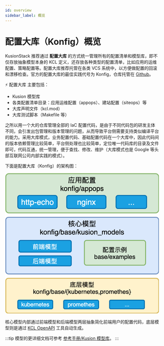 ```yaml
---
id: overview
sidebar_label: 概览
---
```

# 配置大库（Konfig）概览

KusionStack 推荐通过 **配置大库** 的方式统一管理所有的配置清单和模型库，即不仅存放抽象模型本身的 KCL 定义，还存放各种类型的配置清单，比如应用的运维配置、策略配置等。配置大库推荐托管在各类 VCS 系统中，以方便做配置的回滚和漂移检查。官方的配置大库的最佳实践代号为 Konfig，仓库托管在 [Github](https://github.com/KusionStack/konfig)。

⚡️ 配置大库 主要包括：

* Kusion 模型库
* 各类配置清单目录：应用运维配置（appops）、建站配置（siteops）等
* 大库声明文件（kcl.mod）
* 大库测试脚本（Makefile 等）

之所以用一个大的仓库管理全部的 IaC 配置代码，是由于不同代码包的研发主体不同，会引发出包管理和版本管理的问题，从而导致平台侧需要支持类似编译平台的能力。采用大库模式，业务配置代码、基础配置代码在一个大库中，因此代码间的版本依赖管理比较简单，平台侧处理也比较简单，定位唯一代码库的目录及文件即可，代码互通，统一管理，便于查找、修改、维护（大库模式也是 Google 等头部互联网公司内部实践的模式）。

下面是配置大库（Konfig）的架构图：

![](./images/konfig-arch-01.png)

核心模型内部通过前端模型和后端模型两层抽象简化前端用户的配置代码，底层模型则是通过 [KCL OpenAPI](/docs/reference/cli/openapi) 工具自动生成。

:::tip
模型的更详细文档可参考 [参考手册/Kusion 模型库](/docs/reference/model/overview)。
:::

